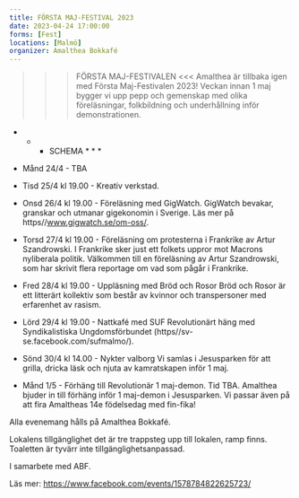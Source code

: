 ```yaml
---
title: FÖRSTA MAJ-FESTIVAL 2023
date: 2023-04-24 17:00:00
forms: [Fest]
locations: [Malmö]
organizer: Amalthea Bokkafé
---
```

>>> FÖRSTA MAJ-FESTIVALEN <<<
Amalthea är tillbaka igen med Första Maj-Festivalen 2023! Veckan innan 1 maj bygger vi upp pepp och gemenskap med olika föreläsningar, folkbildning och underhållning inför demonstrationen.

* * * SCHEMA * * * 
* Månd 24/4 - TBA

* Tisd 25/4 kl 19.00 - Kreativ verkstad. 

* Onsd 26/4 kl 19.00 - Föreläsning med GigWatch. 
GigWatch bevakar, granskar och utmanar gigekonomin i Sverige. Läs mer på https//www.gigwatch.se/om-oss/.

* Torsd 27/4 kl 19.00 - Föreläsning om protesterna i Frankrike av Artur Szandrowski. 
I Frankrike sker just ett folkets uppror mot Macrons nyliberala politik. Välkommen till en föreläsning av Artur Szandrowski, som har skrivit flera reportage om vad som pågår i Frankrike. 

* Fred 28/4 kl 19.00 - Uppläsning med Bröd och Rosor 
Bröd och Rosor är ett litterärt kollektiv som består av kvinnor och transpersoner med erfarenhet av rasism. 

* Lörd 29/4 kl 19.00 - Nattkafé med SUF
Revolutionärt häng med Syndikalistiska Ungdomsförbundet (https//sv-se.facebook.com/sufmalmo/). 

* Sönd 30/4 kl 14.00 - Nykter valborg
Vi samlas i Jesusparken för att grilla, dricka läsk och njuta av kamratskapen inför 1 maj. 

* Månd 1/5 - Förhäng till Revolutionär 1 maj-demon. Tid TBA. 
Amalthea bjuder in till förhäng inför 1 maj-demon i Jesusparken. Vi passar även på att fira Amaltheas 14e födelsedag med fin-fika!


Alla evenemang hålls på Amalthea Bokkafé. 

Lokalens tillgänglighet det är tre trappsteg upp till lokalen, ramp finns. Toaletten är tyvärr inte tillgänglighetsanpassad. 

I samarbete med ABF. 


Läs mer: https://www.facebook.com/events/1578784822625723/
